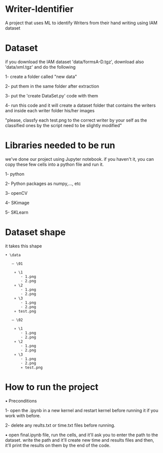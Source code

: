 # Writer-Identifier
A project that uses ML to identify Writers from their hand writing using IAM dataset

# Dataset
if you download the IAM dataset 'data/formsA-D.tgz', download also 'data/xml.tgz' and do the following

1- create a folder called "new data"

2- put them in the same folder after extraction

3- put the 'create DataSet.py' code with them

4- run this code and it will create a dataset folder that contains the writers and inside each writer folder his/her images

"please, classfy each test.png to the correct writer by your self as the classified ones by the script need to be slightly modified"

# Libraries needed to be run
we've done our project using Jupyter notebook. if you haven't it, you can copy these few cells into a python file and run it.

1- python

2- Python packages as numpy,..., etc

3- openCV

4- SKimage

5- SKLearn

# Dataset shape
it takes this shape

    • \data

       – \01

        ∗ \1
           · 1.png
           · 2.png
        ∗ \2
           · 1.png
           · 2.png
        ∗ \3
           · 1.png
           · 2.png
        ∗ test.png

       – \02

        ∗ \1
           · 1.png
           · 2.png
        ∗ \2
           · 1.png
           · 2.png
        ∗ \3
           · 1.png
           · 2.png
           ∗ test.png
       
       
 # How to run the project
 • Preconditions
 
 1- open the .ipynb in a new kernel and restart kernel before running it if you work with before.
 
 2- delete any reults.txt or time.txt files before running.
 
 • open final.ipynb file, run the cells, and it'll ask you to enter the path to the dataset. write the path and it'll create new time and results files and then, it'll print the results on them by the end of the code.
